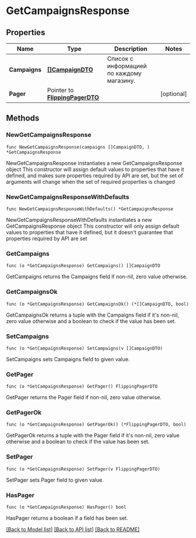 # GetCampaignsResponse

## Properties

Name | Type | Description | Notes
------------ | ------------- | ------------- | -------------
**Campaigns** | [**[]CampaignDTO**](CampaignDTO.md) | Список с информацией по каждому магазину. | 
**Pager** | Pointer to [**FlippingPagerDTO**](FlippingPagerDTO.md) |  | [optional] 

## Methods

### NewGetCampaignsResponse

`func NewGetCampaignsResponse(campaigns []CampaignDTO, ) *GetCampaignsResponse`

NewGetCampaignsResponse instantiates a new GetCampaignsResponse object
This constructor will assign default values to properties that have it defined,
and makes sure properties required by API are set, but the set of arguments
will change when the set of required properties is changed

### NewGetCampaignsResponseWithDefaults

`func NewGetCampaignsResponseWithDefaults() *GetCampaignsResponse`

NewGetCampaignsResponseWithDefaults instantiates a new GetCampaignsResponse object
This constructor will only assign default values to properties that have it defined,
but it doesn't guarantee that properties required by API are set

### GetCampaigns

`func (o *GetCampaignsResponse) GetCampaigns() []CampaignDTO`

GetCampaigns returns the Campaigns field if non-nil, zero value otherwise.

### GetCampaignsOk

`func (o *GetCampaignsResponse) GetCampaignsOk() (*[]CampaignDTO, bool)`

GetCampaignsOk returns a tuple with the Campaigns field if it's non-nil, zero value otherwise
and a boolean to check if the value has been set.

### SetCampaigns

`func (o *GetCampaignsResponse) SetCampaigns(v []CampaignDTO)`

SetCampaigns sets Campaigns field to given value.


### GetPager

`func (o *GetCampaignsResponse) GetPager() FlippingPagerDTO`

GetPager returns the Pager field if non-nil, zero value otherwise.

### GetPagerOk

`func (o *GetCampaignsResponse) GetPagerOk() (*FlippingPagerDTO, bool)`

GetPagerOk returns a tuple with the Pager field if it's non-nil, zero value otherwise
and a boolean to check if the value has been set.

### SetPager

`func (o *GetCampaignsResponse) SetPager(v FlippingPagerDTO)`

SetPager sets Pager field to given value.

### HasPager

`func (o *GetCampaignsResponse) HasPager() bool`

HasPager returns a boolean if a field has been set.


[[Back to Model list]](../README.md#documentation-for-models) [[Back to API list]](../README.md#documentation-for-api-endpoints) [[Back to README]](../README.md)


